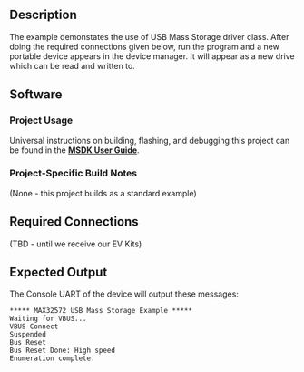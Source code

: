 ## Description

The example demonstates the use of USB Mass Storage driver class. After doing the required connections given below, run the program and a new portable device appears in the device manager. It will appear as a new drive which can be read and written to.

## Software

### Project Usage

Universal instructions on building, flashing, and debugging this project can be found in the **[MSDK User Guide](https://analog-devices-msdk.github.io/msdk/USERGUIDE/)**.

### Project-Specific Build Notes

(None - this project builds as a standard example)

## Required Connections

(TBD - until we receive our EV Kits)

## Expected Output

The Console UART of the device will output these messages:

```
***** MAX32572 USB Mass Storage Example *****
Waiting for VBUS...
VBUS Connect
Suspended
Bus Reset
Bus Reset Done: High speed
Enumeration complete.
```
